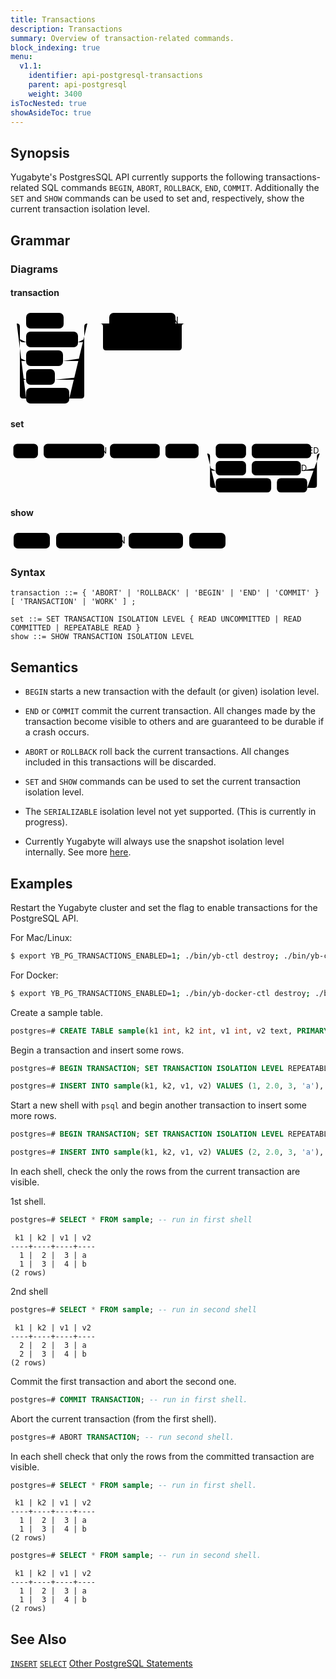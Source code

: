 ```yaml
---
title: Transactions
description: Transactions
summary: Overview of transaction-related commands.
block_indexing: true
menu:
  v1.1:
    identifier: api-postgresql-transactions
    parent: api-postgresql
    weight: 3400
isTocNested: true
showAsideToc: true
---
```


## Synopsis

Yugabyte's PostgresSQL API currently supports the following transactions-related SQL commands `BEGIN`, `ABORT`, `ROLLBACK`, `END`, `COMMIT`.
Additionally the `SET` and `SHOW` commands can be used to set and, respectively, show the current transaction isolation level.

## Grammar

### Diagrams

#### transaction

<svg class="rrdiagram" version="1.1" xmlns:xlink="http://www.w3.org/1999/xlink" xmlns="http://www.w3.org/2000/svg" width="289" height="155" viewbox="0 0 289 155"><path class="connector" d="M0 22h25m60 0h43m-113 25q0 5 5 5h5m83 0h5q5 0 5-5m-103 30q0 5 5 5h5m59 0h29q5 0 5-5m-103 30q0 5 5 5h5m46 0h42q5 0 5-5m-108-85q5 0 5 5v110q0 5 5 5h5m69 0h19q5 0 5-5v-110q0-5 5-5m5 0h30m106 0h20m-136 25q0 5 5 5h5m57 0h54q5 0 5-5m-131-25q5 0 5 5v33q0 5 5 5h116q5 0 5-5v-33q0-5 5-5m5 0h5"/><rect class="literal" x="25" y="5" width="60" height="25" rx="7"/><text class="text" x="35" y="22">ABORT</text><rect class="literal" x="25" y="35" width="83" height="25" rx="7"/><text class="text" x="35" y="52">ROLLBACK</text><rect class="literal" x="25" y="65" width="59" height="25" rx="7"/><text class="text" x="35" y="82">BEGIN</text><rect class="literal" x="25" y="95" width="46" height="25" rx="7"/><text class="text" x="35" y="112">END</text><rect class="literal" x="25" y="125" width="69" height="25" rx="7"/><text class="text" x="35" y="142">COMMIT</text><rect class="literal" x="158" y="5" width="106" height="25" rx="7"/><text class="text" x="168" y="22">TRANSACTION</text><rect class="literal" x="158" y="35" width="57" height="25" rx="7"/><text class="text" x="168" y="52">WORK</text></svg>

#### set

<svg class="rrdiagram" version="1.1" xmlns:xlink="http://www.w3.org/1999/xlink" xmlns="http://www.w3.org/2000/svg" width="551" height="95" viewbox="0 0 551 95"><path class="connector" d="M0 22h5m43 0h10m106 0h10m87 0h10m58 0h30m53 0h10m104 0h20m-197 25q0 5 5 5h5m53 0h10m86 0h23q5 0 5-5m-192-25q5 0 5 5v50q0 5 5 5h5m97 0h10m53 0h12q5 0 5-5v-50q0-5 5-5m5 0h5"/><rect class="literal" x="5" y="5" width="43" height="25" rx="7"/><text class="text" x="15" y="22">SET</text><rect class="literal" x="58" y="5" width="106" height="25" rx="7"/><text class="text" x="68" y="22">TRANSACTION</text><rect class="literal" x="174" y="5" width="87" height="25" rx="7"/><text class="text" x="184" y="22">ISOLATION</text><rect class="literal" x="271" y="5" width="58" height="25" rx="7"/><text class="text" x="281" y="22">LEVEL</text><rect class="literal" x="359" y="5" width="53" height="25" rx="7"/><text class="text" x="369" y="22">READ</text><rect class="literal" x="422" y="5" width="104" height="25" rx="7"/><text class="text" x="432" y="22">UNCOMMITTED</text><rect class="literal" x="359" y="35" width="53" height="25" rx="7"/><text class="text" x="369" y="52">READ</text><rect class="literal" x="422" y="35" width="86" height="25" rx="7"/><text class="text" x="432" y="52">COMMITTED</text><rect class="literal" x="359" y="65" width="97" height="25" rx="7"/><text class="text" x="369" y="82">REPEATABLE</text><rect class="literal" x="466" y="65" width="53" height="25" rx="7"/><text class="text" x="476" y="82">READ</text></svg>

#### show

<svg class="rrdiagram" version="1.1" xmlns:xlink="http://www.w3.org/1999/xlink" xmlns="http://www.w3.org/2000/svg" width="349" height="35" viewbox="0 0 349 35"><path class="connector" d="M0 22h5m58 0h10m106 0h10m87 0h10m58 0h5"/><rect class="literal" x="5" y="5" width="58" height="25" rx="7"/><text class="text" x="15" y="22">SHOW</text><rect class="literal" x="73" y="5" width="106" height="25" rx="7"/><text class="text" x="83" y="22">TRANSACTION</text><rect class="literal" x="189" y="5" width="87" height="25" rx="7"/><text class="text" x="199" y="22">ISOLATION</text><rect class="literal" x="286" y="5" width="58" height="25" rx="7"/><text class="text" x="296" y="22">LEVEL</text></svg>

### Syntax

```
transaction ::= { 'ABORT' | 'ROLLBACK' | 'BEGIN' | 'END' | 'COMMIT' } [ 'TRANSACTION' | 'WORK' ] ;

set ::= SET TRANSACTION ISOLATION LEVEL { READ UNCOMMITTED | READ COMMITTED | REPEATABLE READ }
show ::= SHOW TRANSACTION ISOLATION LEVEL
```

## Semantics

- `BEGIN` starts a new transaction with the default (or given) isolation level.
- `END` or `COMMIT` commit the current transaction. All changes made by the transaction become visible to others and are guaranteed to be durable if a crash occurs.
- `ABORT` or `ROLLBACK` roll back the current transactions. All changes included in this transactions will be discarded.

- `SET` and `SHOW` commands can be used to set the current transaction isolation level.
- The `SERIALIZABLE` isolation level not yet supported. (This is currently in progress).
- Currently Yugabyte will always use the snapshot isolation level internally. See more [here](../../../architecture/transactions/isolation-levels/).

## Examples

Restart the Yugabyte cluster and set the flag to enable transactions for the PostgreSQL API. 

For Mac/Linux: 

```sh
$ export YB_PG_TRANSACTIONS_ENABLED=1; ./bin/yb-ctl destroy; ./bin/yb-ctl create --enable_postgres
```

For Docker:

```sh
$ export YB_PG_TRANSACTIONS_ENABLED=1; ./bin/yb-docker-ctl destroy; ./bin/yb-docker-ctl create --enable_postgres
```


Create a sample table.

```sql
postgres=# CREATE TABLE sample(k1 int, k2 int, v1 int, v2 text, PRIMARY KEY (k1, k2));
```


Begin a transaction and insert some rows.

```sql
postgres=# BEGIN TRANSACTION; SET TRANSACTION ISOLATION LEVEL REPEATABLE READ; 
```

```sql
postgres=# INSERT INTO sample(k1, k2, v1, v2) VALUES (1, 2.0, 3, 'a'), (1, 3.0, 4, 'b');
```

Start a new shell  with `psql` and begin another transaction to insert some more rows.

```sql
postgres=# BEGIN TRANSACTION; SET TRANSACTION ISOLATION LEVEL REPEATABLE READ; 
```

```sql
postgres=# INSERT INTO sample(k1, k2, v1, v2) VALUES (2, 2.0, 3, 'a'), (2, 3.0, 4, 'b');
```

In each shell, check the only the rows from the current transaction are visible.

1st shell.

```sql
postgres=# SELECT * FROM sample; -- run in first shell
```

```
 k1 | k2 | v1 | v2
----+----+----+----
  1 |  2 |  3 | a
  1 |  3 |  4 | b
(2 rows)
```
2nd shell

```sql
postgres=# SELECT * FROM sample; -- run in second shell
```

```
 k1 | k2 | v1 | v2
----+----+----+----
  2 |  2 |  3 | a
  2 |  3 |  4 | b
(2 rows)
```

Commit the first transaction and abort the second one.

```sql
postgres=# COMMIT TRANSACTION; -- run in first shell.
```

Abort the current transaction (from the first shell).

```sql
postgres=# ABORT TRANSACTION; -- run second shell.
```

In each shell check that only the rows from the committed transaction are visible.

```sql
postgres=# SELECT * FROM sample; -- run in first shell.
```

```
 k1 | k2 | v1 | v2
----+----+----+----
  1 |  2 |  3 | a
  1 |  3 |  4 | b
(2 rows)
```

```sql
postgres=# SELECT * FROM sample; -- run in second shell.
```

```
 k1 | k2 | v1 | v2
----+----+----+----
  1 |  2 |  3 | a
  1 |  3 |  4 | b
(2 rows)
```

## See Also

[`INSERT`](../dml_insert)
[`SELECT`](../dml_select)
[Other PostgreSQL Statements](..)
